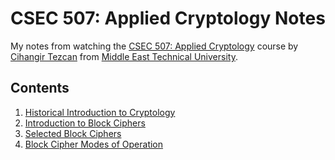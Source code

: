 # CSEC 507: Applied Cryptology Notes
My notes from watching the [CSEC 507: Applied Cryptology](https://www.youtube.com/playlist?list=PLUoixF7agmIvqZtb8XxfOxTuYsuYOrgck) course by [Cihangir Tezcan](https://cihangir.forgottenlance.com/) from [Middle East Technical University](https://www.metu.edu.tr/).

## Contents
1. [Historical Introduction to Cryptology](./Week%201%20-%20Historical%20Introduction%20to%20Cryptology/Historical%20Introduction%20to%20Cryptology.pdf)
2. [Introduction to Block Ciphers](./Week%202%20-%20Introduction%20to%20Block%20Ciphers/Introduction%20to%20Block%20Ciphers.pdf)
3. [Selected Block Ciphers](./Week%203%20-%20Selected%20Block%20Ciphers/Selected%20Block%20Ciphers.pdf)
4. [Block Cipher Modes of Operation](./Week%204%20-%20Block%20Cipher%20Modes%20of%20Operation/Block%20Cipher%20Modes%20of%20Operation.pdf)
